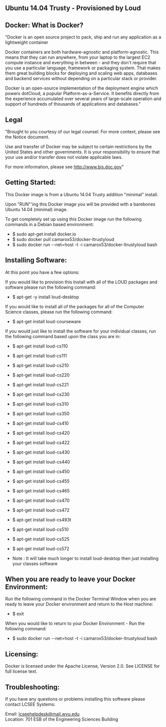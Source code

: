 Ubuntu 14.04 Trusty - Provisioned by Loud 
--------------------------------------------------

Docker: What is Docker?
--------------------------------------------------
"Docker is an open source project to pack, ship and run any application as a lightweight container

Docker containers are both hardware-agnostic and platform-agnostic. This means that they can run anywhere, from your laptop to the largest EC2 compute instance and everything in between - and they don't require that you use a particular language, framework or packaging system. That makes them great building blocks for deploying and scaling web apps, databases and backend services without depending on a particular stack or provider.

Docker is an open-source implementation of the deployment engine which powers dotCloud, a popular Platform-as-a-Service. It benefits directly from the experience accumulated over several years of large-scale operation and support of hundreds of thousands of applications and databases."

Legal 
-----------

"Brought to you courtesy of our legal counsel. For more context, please see the Notice document.

Use and transfer of Docker may be subject to certain restrictions by the United States and other governments.
It is your responsibility to ensure that your use and/or transfer does not violate applicable laws.

For more information, please see http://www.bis.doc.gov"

Getting Started:
----------------------


This Docker image is from a Ubuntu 14.04 Trusty addition "minimal" install. 

Upon "RUN"'ing this Docker image you will be provided with a barebones Ubuntu 14.04 (minimal) image. 

To get completely set up using this Docker image run the following commands in a Debian based environment:
* $ sudo apt-get install docker.io
* $ sudo docker pull camarox53/docker-ltrustyloud 
* $ sudo docker run --net=host -t -i camarox53/docker-ltrustyloud bash

Installing Software:
---------------------------

At this point you have a few options:

If you would like to provision this Install with all of the LOUD packages and software please run the following command:
* $ apt-get -y install loud-desktop 

If you would like to install all of the packages for all of the Computer Science classes, please run the following command:

* $ apt-get install loud-courseware

If you would just like to install the software for your individual classes, run the following command based upon the class you are in:

* $ apt-get install loud-cs110  
* $ apt-get install loud-cs111  
* $ apt-get install loud-cs210  
* $ apt-get install loud-cs220  
* $ apt-get install loud-cs221  
* $ apt-get install loud-cs230  
* $ apt-get install loud-cs310  
* $ apt-get install loud-cs350  
* $ apt-get install loud-cs410  
* $ apt-get install loud-cs420  
* $ apt-get install loud-cs422  
* $ apt-get install loud-cs430  
* $ apt-get install loud-cs440  
* $ apt-get install loud-cs450  
* $ apt-get install loud-cs455  
* $ apt-get install loud-cs465  
* $ apt-get install loud-cs470  
* $ apt-get install loud-cs472  
* $ apt-get install loud-cs493t  
* $ apt-get install loud-cs510  
* $ apt-get install loud-cs525  
* $ apt-get install loud-cs572  


* Note : It will take much longer to install loud-desktop then just installing your classes software


When you are ready to leave your Docker Environment:
-------------------------------------------------------

Run the following command in the Docker Terminal Window when you are ready to leave your Docker environment and return to the Host machine:

* $ exit

When you would like to return to your Docker Environment - Run the following command:

* $ sudo docker run --net=host -t -i camarox53/docker-ltrustyloud bash


Licensing:
-------------
Docker is licensed under the Apache License, Version 2.0. See LICENSE for full license text.


Troubleshooting:
------------------

If you have any questions or problems installing this software please contact LCSEE Systems:

Email: lcseehelpdesk@mail.wvu.edu  
Location: 701 ESB of the Engineering Sciences Building
